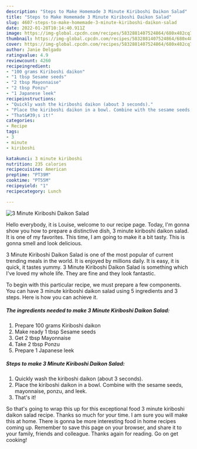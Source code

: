 ```yaml
---
description: "Steps to Make Homemade 3 Minute Kiriboshi Daikon Salad"
title: "Steps to Make Homemade 3 Minute Kiriboshi Daikon Salad"
slug: 4607-steps-to-make-homemade-3-minute-kiriboshi-daikon-salad
date: 2022-01-28T10:14:40.911Z
image: https://img-global.cpcdn.com/recipes/5832881407524864/680x482cq70/3-minute-kiriboshi-daikon-salad-recipe-main-photo.jpg
thumbnail: https://img-global.cpcdn.com/recipes/5832881407524864/680x482cq70/3-minute-kiriboshi-daikon-salad-recipe-main-photo.jpg
cover: https://img-global.cpcdn.com/recipes/5832881407524864/680x482cq70/3-minute-kiriboshi-daikon-salad-recipe-main-photo.jpg
author: Janie Delgado
ratingvalue: 4.9
reviewcount: 4260
recipeingredient:
- "100 grams Kiriboshi daikon"
- "1 tbsp Sesame seeds"
- "2 tbsp Mayonnaise"
- "2 tbsp Ponzu"
- "1 Japanese leek"
recipeinstructions:
- "Quickly wash the kiriboshi daikon (about 3 seconds)."
- "Place the kiriboshi daikon in a bowl. Combine with the sesame seeds, mayonnaise, ponzu, and leek."
- "That&#39;s it!"
categories:
- Recipe
tags:
- 3
- minute
- kiriboshi

katakunci: 3 minute kiriboshi 
nutrition: 235 calories
recipecuisine: American
preptime: "PT39M"
cooktime: "PT55M"
recipeyield: "1"
recipecategory: Lunch

---
```



![3 Minute Kiriboshi Daikon Salad](https://img-global.cpcdn.com/recipes/5832881407524864/680x482cq70/3-minute-kiriboshi-daikon-salad-recipe-main-photo.jpg)

Hello everybody, it is Louise, welcome to our recipe page. Today, I'm gonna show you how to prepare a distinctive dish, 3 minute kiriboshi daikon salad. It is one of my favorites. This time, I am going to make it a bit tasty. This is gonna smell and look delicious.

3 Minute Kiriboshi Daikon Salad is one of the most popular of current trending meals in the world. It is enjoyed by millions daily. It is easy, it is quick, it tastes yummy. 3 Minute Kiriboshi Daikon Salad is something which I've loved my whole life. They are fine and they look fantastic.




To begin with this particular recipe, we must prepare a few components. You can have 3 minute kiriboshi daikon salad using 5 ingredients and 3 steps. Here is how you can achieve it.

<!--inarticleads1-->

##### The ingredients needed to make 3 Minute Kiriboshi Daikon Salad:

1. Prepare 100 grams Kiriboshi daikon
1. Make ready 1 tbsp Sesame seeds
1. Get 2 tbsp Mayonnaise
1. Take 2 tbsp Ponzu
1. Prepare 1 Japanese leek




<!--inarticleads2-->

##### Steps to make 3 Minute Kiriboshi Daikon Salad:

1. Quickly wash the kiriboshi daikon (about 3 seconds).
1. Place the kiriboshi daikon in a bowl. Combine with the sesame seeds, mayonnaise, ponzu, and leek.
1. That&#39;s it!




So that's going to wrap this up for this exceptional food 3 minute kiriboshi daikon salad recipe. Thanks so much for your time. I am sure you will make this at home. There is gonna be more interesting food in home recipes coming up. Remember to save this page on your browser, and share it to your family, friends and colleague. Thanks again for reading. Go on get cooking!
